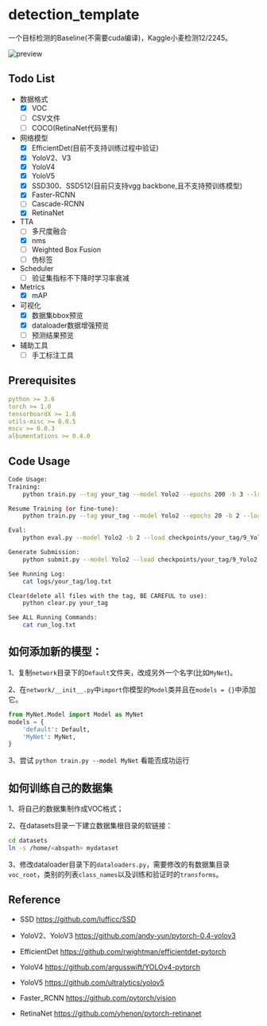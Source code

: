 # detection_template

一个目标检测的Baseline(不需要cuda编译)，Kaggle小麦检测12/2245。

![preview](http://www.xyu.ink/wp-content/uploads/2020/06/cityscapes.png)

## Todo List

- 数据格式
  - [x] VOC
  - [ ] CSV文件
  - [ ] COCO(RetinaNet代码里有)

- 网络模型
  - [x] EfficientDet(目前不支持训练过程中验证)
  - [x] YoloV2、V3  
  - [x] YoloV4  
  - [x] YoloV5  
  - [x] SSD300、SSD512(目前只支持vgg backbone,且不支持预训练模型)
  - [x] Faster-RCNN
  - [ ] Cascade-RCNN
  - [x] RetinaNet
  
- TTA
  - [ ] 多尺度融合
  - [x] nms
  - [ ] Weighted Box Fusion
  - [ ] 伪标签

- Scheduler
  - [ ] 验证集指标不下降时学习率衰减

- Metrics
  - [x] mAP

- 可视化
  - [x] 数据集bbox预览
  - [x] dataloader数据增强预览
  - [ ] 预测结果预览

- 辅助工具
  - [ ] 手工标注工具

## Prerequisites

```yaml
python >= 3.6
torch >= 1.0
tensorboardX >= 1.6
utils-misc >= 0.0.5
mscv >= 0.0.3
albumentations >= 0.4.0
```

## Code Usage

```bash
Code Usage:
Training:
    python train.py --tag your_tag --model Yolo2 --epochs 200 -b 3 --lr 0.0001 --gpu 0

Resume Training (or fine-tune):
    python train.py --tag your_tag --model Yolo2 --epochs 20 -b 2 --load checkpoints/your_tag/9_Effdet.pt --resume --gpu 0

Eval:
    python eval.py --model Yolo2 -b 2 --load checkpoints/your_tag/9_Yolo2.pt --gpu 1 --vis

Generate Submission:
    python submit.py --model Yolo2 --load checkpoints/your_tag/9_Yolo2.pt -b 2 --gpu 0

See Running Log:
    cat logs/your_tag/log.txt

Clear(delete all files with the tag, BE CAREFUL to use):
    python clear.py your_tag

See ALL Running Commands:
    cat run_log.txt
```

## 如何添加新的模型：


1、复制`network`目录下的`Default`文件夹，改成另外一个名字(比如`MyNet`)。

2、在`network/__init__.py`中`import`你模型的`Model`类并且在`models = {}`中添加它。
```python
from MyNet.Model import Model as MyNet
models = {
    'default': Default,
    'MyNet': MyNet,
}
```

3、尝试 `python train.py --model MyNet` 看能否成功运行


## 如何训练自己的数据集

1、将自己的数据集制作成VOC格式；

2、在datasets目录一下建立数据集根目录的软链接：
```bash
cd datasets
ln -s /home/<abspath> mydataset
```

3、修改dataloader目录下的`dataloaders.py`，需要修改的有数据集目录`voc_root`，类别的列表`class_names`以及训练和验证时的`transforms`。


## Reference

- SSD <https://github.com/lufficc/SSD>
  
- YoloV2、YoloV3 <https://github.com/andy-yun/pytorch-0.4-yolov3>

- EfficientDet <https://github.com/rwightman/efficientdet-pytorch>

- YoloV4 <https://github.com/argusswift/YOLOv4-pytorch>

- YoloV5 <https://github.com/ultralytics/yolov5>

- Faster_RCNN <https://github.com/pytorch/vision>

- RetinaNet <https://github.com/yhenon/pytorch-retinanet>

